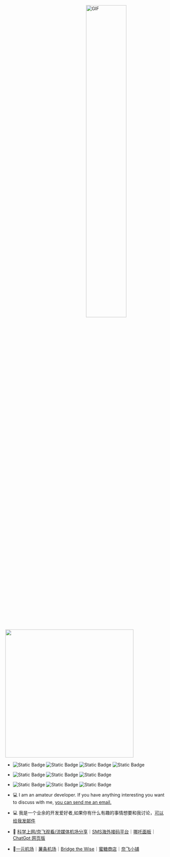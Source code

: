 
<a><img align="right" z width="50%" alt="GIF" src="https://cdn.jsdelivr.net/gh/vanhiupun/pic@1.0/img/2016-05-15_iOd_ij.gif" /></a>
<a><img width="400" src="https://github-readme-stats.vercel.app/api?username=vanhiupun&show_icons=true&bg_color=3a3c3b&text_color=FFFFFF&title_color=FFFFFF" /></a>

- ![Static Badge](https://img.shields.io/badge/javascript-3a3c3b?style=flat-square&logo=javascript&labelColor=3a3c3b)
![Static Badge](https://img.shields.io/badge/Git-3a3c3b?style=flat-square&logo=git&labelColor=3a3c3b)
![Static Badge](https://img.shields.io/badge/Linux-3a3c3b?style=flat-square&logo=linux&labelColor=3a3c3b)
![Static Badge](https://img.shields.io/badge/HTML5-3a3c3b?style=flat-square&logo=html5&labelColor=3a3c3b)

- ![Static Badge](https://img.shields.io/badge/Node.js-3a3c3b?style=flat-square&logo=node.js&labelColor=3a3c3b)
![Static Badge](https://img.shields.io/badge/Vue.js-3a3c3b?style=flat-square&logo=vue.js&labelColor=3a3c3b)
![Static Badge](https://img.shields.io/badge/MySQL-3a3c3b?style=flat-square&logo=mysql&labelColor=3a3c3b)

- ![Static Badge](https://img.shields.io/badge/Oracle-3a3c3b?style=flat-square&logo=Oracle&labelColor=3a3c3b)
![Static Badge](https://img.shields.io/badge/Google_Cloud-3a3c3b?style=flat-square&logo=googlecloud&labelColor=3a3c3b)
![Static Badge](https://img.shields.io/badge/Markdown-3a3c3b?style=flat-square&logo=markdown&labelColor=3a3c3b)

- :computer: I am an amateur developer. If you have anything interesting you want to discuss with me, [you can send me an email.](mailto:fanxiaobin422@gmail.com)
- :computer: 我是一个业余的开发爱好者,如果你有什么有趣的事情想要和我讨论，[可以给我发邮件](mailto:fanxiaobin422@gmail.com)
- :memo: [科学上网/奈飞观看/流媒体机场分享](https://theovan.wiki)｜[SMS海外接码平台](https://sms-activate.org/?ref=8170513)｜[哪吒面板](http://nz.theovan.xyz)｜[ChatGpt 网页版](https://ai.theovan.xyz)
- :pushpin:[一元机场](https://xn--4gq62f52gdss.com/#/register?code=tFcXfJEu)｜[薯条机场](https://av1.wtf/auth/register?code=vb4p)｜[Bridge the Wise](https://patriot.ninja/aff.php?aff=1471)｜[蜜糖商店](https://metshop.vip?referrerUserNo=MTU51076)｜[奈飞小铺](https://ihezu.love/UKTer6)
